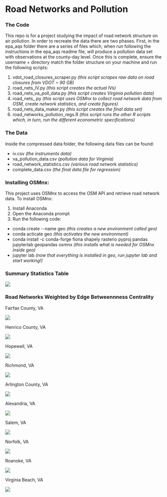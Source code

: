 # Road Networks and Pollution

### The Code

This repo is for a project studying the impact of road network structure on air pollution. In order to recreate the data there are two phases. First, in the epa_aqs folder there are a series of files which, when run following the instructions in the epa_aqs readme file, will produce a pollution data set with observations at the county-day level. Once this is complete, ensure the username + directory match the folder structure on your machine and run the following scripts:

1. vdot_road_closures_scraper.py *(this script scrapes raw data on road closures from VDOT ~ 90 GB)*
2. road_nets_IV.py *(this script creates the actual IVs)*
3. road_nets_va_poll_data.py *(this script creates Virginia pollution data)*
4. road_nets_.py *(this script uses OSMnx to collect road network data from OSM, create network statistics, and create figures)*
5. road_nets_data_maker.py *(this script creates the final data set)*
6. road_networks_pollution_regs.R *(this script runs the other R scripts which, in turn, run the different econometric specifications)*

### The Data

Inside the compressed data folder, the following data files can be found:

* iv.csv *(the instruments data)*
* va_pollution_data.csv *(pollution data for Virginia)*
* road_network_statistics.csv *(various road network statistics)*
* complete_data.csv *(the final data file for regression)*

### Installing OSMnx:

This project uses OSMnx to access the OSM API and retrieve road network data. To install OSMnx:

1. Install Anaconda
2. Open the Anaconda prompt
3. Run the following code:
  * conda create --name geo *(this creates a new environment called geo)*
  * conda acticate geo *(this activates the new environment)*
  * conda install -c conda-forge fiona shapely rasterio pyproj pandas jupyterlab geopandas osmnx *(this installs what is needed for OSMnx inside geo)*
  * jupyter lab *(now that everything is installed in geo, run jupyter lab and start working!)*

### Summary Statistics Table

![](images/summary_table.JPG)

### Road Networks Weighted by Edge Betweennness Centrality

Fairfax County, VA

![](images/Fairfax_County__edge_centrality.png)

Henrico County, VA

![](images/Henrico_County__edge_centrality.png)

Hopewell, VA

![](images/Hopewell__edge_centrality.png)

Richmond, VA

![](images/Richmond__edge_centrality.png)

Arlington County, VA

![](images/Arlington_County__edge_centrality.png)

Alexandria, VA

![](images/Alexandria__edge_centrality.png)

Salem, VA

![](images/Salem__edge_centrality.png)

Norfolk, VA

![](images/Norfolk__edge_centrality.png)

Roanoke, VA

![](images/Roanoke__edge_centrality.png)

Virginia Beach, VA

![](images/Virginia_Beach__edge_centrality.png)
